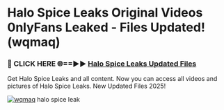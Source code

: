# Halo Spice Leaks Original Videos 0nlyFans Leaked - Files Updated! (wqmaq)

<h3>🔴 CLICK HERE 🌐==►► <a href="https://tinyurl.com/2jnfzry5" rel="nofollow">Halo Spice Leaks Updated Files</a></h3>

Get Halo Spice Leaks and all content. Now you can access all videos and pictures of Halo Spice Leaks. New Updated Files 2025!

[![wqmaq](https://i.imgur.com/GyGTBgg.gif)](https://tinyurl.com/2jnfzry5)
halo spice leak